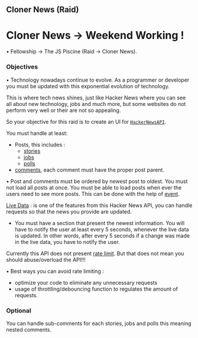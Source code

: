 ## Cloner News (Raid)

# Cloner News → Weekend Working !

• Fellowship → The JS Piscine (Raid → Cloner News).

### Objectives

• Technology nowadays continue to evolve. As a programmer or developer you must be updated with this exponential evolution of technology.

This is where tech news shines, just like Hacker News where you can see all about new technology, jobs and much more, but some websites do not perform very well or their are not so appealing.

So your objective for this raid is to create an UI for [`HackerNewsAPI`](https://github.com/HackerNews/API).

You must handle at least:

- Posts, this includes :
  - [stories](https://github.com/HackerNews/API#ask-show-and-job-stories)
  - [jobs](https://github.com/HackerNews/API#ask-show-and-job-stories)
  - [polls](https://github.com/HackerNews/API#items)
- [comments](https://github.com/HackerNews/API#items), each comment must have the proper post parent.

• Post and comments must be ordered by newest post to oldest.
You must not load all posts at once. You must be able to load posts when ever the users need to see more posts. This can be done with the help of [event](https://developer.mozilla.org/en-US/docs/Web/Events).

[Live Data](https://github.com/HackerNews/API#live-data) : is one of the features from this Hacker News API, you can handle requests so that the news you provide are updated.

- You must have a section that present the newest information. You will have to notify the user at least every 5 seconds, whenever the live data is updated. In other words, after every 5 seconds if a change was made in the live data, you have to notify the user.

Currently this API does not present [rate limit](https://en.wikipedia.org/wiki/Rate_limiting). But that does not mean you should abuse/overload the API!!!

• Best ways you can avoid rate limiting :
- optimize your code to eliminate any unnecessary requests
- usage of throttling/debouncing function to regulates the amount of requests.

### Optional

You can handle sub-comments for each stories, jobs and polls this meaning nested comments.
